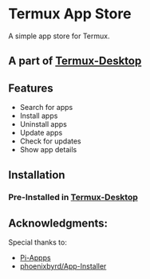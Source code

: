 # Termux App Store

A simple app store for Termux.

## A part of [Termux-Desktop](https://github.com/sabamdarif/termux-desktop)

## Features

- Search for apps
- Install apps
- Uninstall apps
- Update apps
- Check for updates
- Show app details

## Installation

### Pre-Installed in [Termux-Desktop](https://github.com/sabamdarif/termux-desktop)

## Acknowledgments:
Special thanks to:
- [Pi-Appps](https://github.com/Botspot/pi-apps)
- [phoenixbyrd/App-Installer](https://github.com/phoenixbyrd/App-Installer)